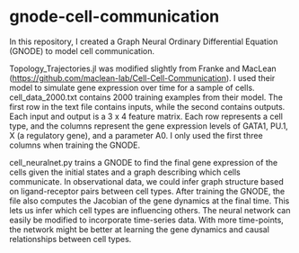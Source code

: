 # gnode-cell-communication
In this repository, I created a Graph Neural Ordinary Differential Equation (GNODE) to
model cell communication.

Topology_Trajectories.jl was modified slightly from Franke and MacLean (https://github.com/maclean-lab/Cell-Cell-Communication).
I used their model to simulate gene expression over time for a sample of cells. 
cell_data_2000.txt contains 2000 training examples from their model. The first row in the text file contains inputs, 
while the second contains outputs. Each input and output is a 3 x 4 feature matrix. Each row represents a cell type, 
and the columns represent the gene expression levels of GATA1, PU.1, X (a regulatory gene), and a parameter A0. I only 
used the first three columns when training the GNODE.

cell_neuralnet.py trains a GNODE to find the final gene expression of the cells given the initial states and a
graph describing which cells communicate. In observational data, we could infer graph structure based on 
ligand-receptor pairs between cell types. After training the GNODE, the file also computes the Jacobian of the gene dynamics
at the final time. This lets us infer which cell types are influencing others. The neural network can easily be modified to 
incorporate time-series data. With more time-points, the network might be better at learning the gene 
dynamics and causal relationships between cell types.
